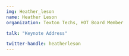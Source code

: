 ```yaml
---
img: Heather_leson
name: Heather Leson
organization: Texton Techs, HOT Board Member

talk: "Keynote Address"

twitter-handle: heatherleson
---
```

